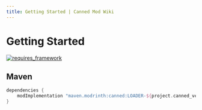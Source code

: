 ```yaml
---
title: Getting Started | Canned Mod Wiki
---
```


# Getting Started

[![requires_framework](https://api.lpsmods.dev/data/framework.png)](https://mrcrayfish.com/mods/framework)

## Maven

```gradle
dependencies {
    modImplementation "maven.modrinth:canned:LOADER-${project.canned_version}"
}
```
